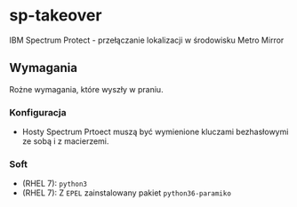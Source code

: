 # sp-takeover
IBM Spectrum Protect - przełączanie lokalizacji w środowisku Metro Mirror

## Wymagania
Rożne wymagania, które wyszły w praniu.

### Konfiguracja
- Hosty Spectrum Prtoect muszą być wymienione kluczami bezhasłowymi ze sobą i z macierzemi.

### Soft
- (RHEL 7): `python3`
- (RHEL 7): Z `EPEL` zainstalowany pakiet `python36-paramiko`
